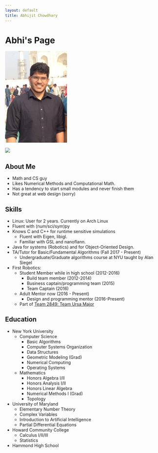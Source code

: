 ```yaml
---
layout: default
title: Abhijit Chowdhary
---
```

# Abhi's Page

![](resources/profilepic.jpg)

![](https://projecteuler.net/profile/TrostAft.png)

## About Me
- Math and CS guy
- Likes Numerical Methods and Computational Math.
- Has a tendency to start small modules and never finish them
- Not great at web design (sorry)

## Skills
- Linux: User for 2 years. Currently on Arch Linux
- Fluent with (num/sci/sym)py
- Knows C and C++ for runtime sensitive simulations
    - Fluent with Eigen, libigl.
	- Familiar with GSL and nanoflann. 
- Java for systems (Robotics) and for Object-Oriented Design.
- TA/Tutor for Basic/Fundamental Algorithms (Fall 2017 - Present)
	- Undergraduate/Graduate algorithms course at NYU taught by Alan Siegel
- First Robotics:
    - Student Member while in high school (2012-2016)
        - Build team member (2012-2014)
        - Business captain/programming team (2015)
        - Team Captain (2016)
    - Adult Mentor now (2016 - Present)
        - Design and programming mentor (2016-Present)
    - Part of [Team 2849: Team Ursa Major](http://hammondursamajor.org/)


## Education
- New York University
    - Computer Science
        - Basic Algorithms
        - Computer Systems Organization
        - Data Structures
        - Geometric Modeling (Grad)
        - Numerical Computing
        - Operating Systems
    - Mathematics
        - Honors Algebra I/II
        - Honors Analysis I/II
        - Honors Linear Algebra
        - Numerical Methods I (Grad)
        - Topology 
- University of Maryland
    - Elementary Number Theory 
    - Complex Variables
	- Introduction to Artificial Intelligence
	- Partial Differential Equations
- Howard Community College
    - Calculus I/II/III
    - Statistics
- Hammond High School
